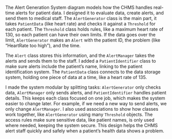 The Alert Generation System diagram models how the CHMS handles real-time alerts for patient data. I designed it to evaluate data, create alerts, and send them to medical staff. The `AlertGenerator` class is the main part, it takes `PatientData` (like heart rate) and checks it against a `Threshold` for each patient. The `Threshold` class holds rules, like a maximum heart rate of 130, so each patient can have their own limits. If the data goes over the limit, `AlertGenerator` makes an `Alert` with the patient ID, the problem (like “HeartRate too high”), and the time.

The `Alert` class stores this information, and the `AlertManager` takes the alerts and sends them to the staff. I added a `PatientIdentifier` class to make sure alerts include the patient’s name, linking to the patient identification system. The `PatientData` class connects to the data storage system, holding one piece of data at a time, like a heart rate of 135.

I made the system modular by splitting tasks: `AlertGenerator` only checks data, `AlertManager` only sends alerts, and `PatientIdentifier` handles patient details. This keeps each class focused on one job, which makes the system easier to change later. For example, if we need a new way to send alerts, we only change `AlertManager`. I also used associations to show how classes work together, like `AlertGenerator` using many `Threshold` objects. The access rules make sure sensitive data, like patient names, is only used where needed, keeping the system secure. This design helps the CHMS alert staff quickly and safely when a patient’s health data shows a problem.